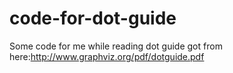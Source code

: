 # code-for-dot-guide
Some code for me while reading dot guide got from here:http://www.graphviz.org/pdf/dotguide.pdf
